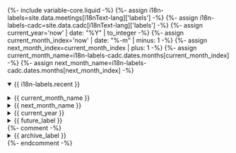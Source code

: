 {%- include variable-core.liquid -%}
{%- assign i18n-labels=site.data.meetings[i18nText-lang]['labels'] -%}
{%- assign i18n-labels-cadc=site.data.cadc[i18nText-lang]['labels'] -%}
{%- assign current_year='now' | date: "%Y" | to_integer -%}
{%- assign current_month_index='now' | date: "%-m" | minus: 1 -%}
{%- assign next_month_index=current_month_index | plus: 1 -%}
{%- assign current_month_name=i18n-labels-cadc.dates.months[current_month_index] -%}
{%- assign next_month_name=i18n-labels-cadc.dates.months[next_month_index] -%}

<div class="wb-tabs">
        <div class="tabpanels">
                <details id="recent" open="open">
                        <summary>{{ i18n-labels.recent }}</summary>
                        <ul id="recent_meetings_list" class="list-unstyled mrgn-tp-lg lst-spcd-0 meetings" data-wb-json='{ "url": "/meetings/meetings?days=21", "mapping": ["/title", "/start", "/end", "/web1", "/web2", "/contact", "/location", "/address", "/phone", "/email", "/bibCode", "/keywords", "/meetingNumber"], "queryall": [".title", ".start", ".end", ".web1", ".web2",".contact", ".location", ".address", ".phone", ".email", ".proceedings", ".keywords", ".meeting-number"] }'>
                                <template>
                                <li>
                                {%- include meetings/listing-item.markdown -%}
                                </li>
                                </template>
                        </ul>
                </details>
                <details id="this_month">
                        <summary class="month_name">{{ current_month_name }}</summary>
                        <ul id="this_month_meetings_list" class="list-unstyled mrgn-tp-lg lst-spcd-0 meetings" data-wb-json='{ "url": "/meetings/meetings?month=this", "mapping": ["/title", "/start", "/end", "/web1", "/web2", "/contact", "/location", "/address", "/phone", "/email", "/bibCode", "/keywords", "/meetingNumber"], "queryall": [".title", ".start", ".end", ".web1", ".web2",".contact", ".location", ".address", ".phone", ".email", ".proceedings", ".keywords", ".meeting-number"] }'>
                                <template>
                                <li>
                                {%- include meetings/listing-item.markdown -%}
                                </li>
                                </template>
                        </ul>
                </details>
                <details id="next_month">
                        <summary class="month_name">{{ next_month_name }}</summary>
                        <ul id="next_month_meetings_list" class="list-unstyled mrgn-tp-lg lst-spcd-0 meetings" data-wb-json='{ "url": "/meetings/meetings?month=next", "mapping": ["/title", "/start", "/end", "/web1", "/web2", "/contact", "/location", "/address", "/phone", "/email", "/bibCode", "/keywords", "/meetingNumber"], "queryall": [".title", ".start", ".end", ".web1", ".web2",".contact", ".location", ".address", ".phone", ".email", ".proceedings", ".keywords", ".meeting-number"] }'>
                                <template>
                                <li>
                                {%- include meetings/listing-item.markdown -%}
                                </li>
                                </template>
                        </ul>
                </details>
                <details id="this_year">
                        <summary>{{ current_year }}</summary>
                        <ul id="this_year_meetings_list" class="list-unstyled mrgn-tp-lg lst-spcd-0 meetings" data-wb-json='{ "url": "/meetings/meetings?year={{ current_year }}", "mapping": ["/title", "/start", "/end", "/web1", "/web2", "/contact", "/location", "/address", "/phone", "/email", "/bibCode", "/keywords", "/meetingNumber"], "queryall": [".title", ".start", ".end", ".web1", ".web2",".contact", ".location", ".address", ".phone", ".email", ".proceedings", ".keywords", ".meeting-number"] }'>
                                <template>
                                <li>
                                {%- include meetings/listing-item.markdown -%}
                                </li>
                                </template>
                        </ul>
                </details>
                <details id="future_years">
                        {%- capture future_label -%}
                            {{ i18n-labels.after }} {{ current_year }}
                        {%- endcapture -%}
                        <summary>{{ future_label }}</summary>
                        <ul id="future_years_meetings_list" class="list-unstyled mrgn-tp-lg lst-spcd-0 meetings" data-wb-json='{ "url": "/meetings/meetings?year=future", "mapping": ["/title", "/start", "/end", "/web1", "/web2", "/contact", "/location", "/address", "/phone", "/email", "/bibCode", "/keywords", "/meetingNumber"], "queryall": [".title", ".start", ".end", ".web1", ".web2",".contact", ".location", ".address", ".phone", ".email", ".proceedings", ".keywords", ".meeting-number"] }'>
                                <template>
                                <li>
                                {%- include meetings/listing-item.markdown -%}
                                </li>
                                </template>
                        </ul>
                </details>
                {%- comment -%}
                <details id="archive_years">
                        {%- capture archive_label -%}
                            {{ i18n-labels.before }} {{ current_year }}
                        {%- endcapture -%}
                        <summary>{{ archive_label }}</summary>
                        <table id="archive_table" class="archive-table wb-tables table table-striped table-hover" data-wb-tables='{
                                                                                                        "serverSide": true,
                                                                                                        "pageLength": 25,
                                                                                                        "order": [[ 1, "desc" ]],
                                                                                                        "ajax": "/meetings/meetings?archive-search=true",
                                                                                                        "columns": [
                                                                                                                { "data": "title", "className": "wb-elps title" },
                                                                                                                { "data": "start" },
                                                                                                                { "data": "bibCode", "sortable": false },
                                                                                                                { "data": "meetingNumber", "sortable": false, "className": "edit text-info" }
                                                                                                        ]
                                                                                                        }'>
                                <thead>
                                        <tr>
                                                <th class="nowrap wb-elps" data-edit-endpoint="update">{{ i18n-labels.title }}</th>
                                                <th>{{ i18n-labels.date }}</th>
                                                <th>{{ i18n-labels.proceedings }}</th>
                                                <th></th>
                                        </tr>
                                </thead>
                        </table>
                </details>
                {%- endcomment -%}
        </div>
</div>